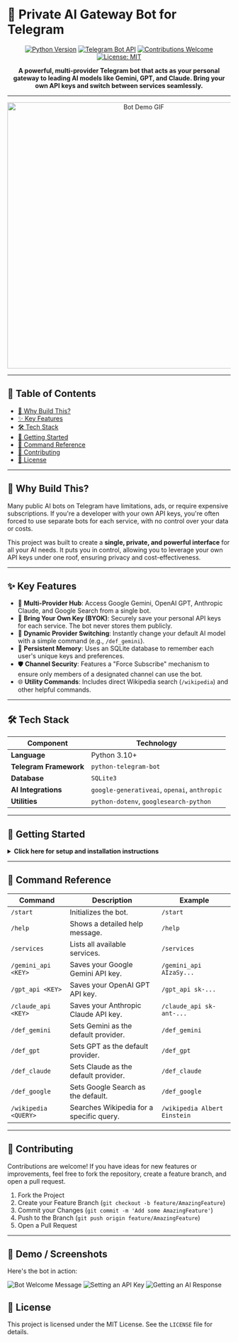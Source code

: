 # 🤖 Private AI Gateway Bot for Telegram

<div align="center">

[![Python Version](https://img.shields.io/badge/Python-3.10%2B-blue?style=for-the-badge&logo=python)](https://www.python.org/)
[![Telegram Bot API](https://img.shields.io/badge/Telegram_Bot_API-v6.8-blue?style=for-the-badge&logo=telegram)](https://core.telegram.org/bots/api)
[![Contributions Welcome](https://img.shields.io/badge/Contributions-Welcome-brightgreen?style=for-the-badge)](https://github.com/thenp26/multi_api_tg_bot/pulls)
[![License: MIT](https://img.shields.io/badge/License-MIT-yellow?style=for-the-badge)](https://opensource.org/licenses/MIT)

**A powerful, multi-provider Telegram bot that acts as your personal gateway to leading AI models like Gemini, GPT, and Claude. Bring your own API keys and switch between services seamlessly.**

</div>

---

<p align="center">
  <img src="https://github.com/thenp26/multi_api_tg_bot/blob/main/assets/demo.gif?raw=true" alt="Bot Demo GIF" width="600"/>
</p>

---

## 📖 Table of Contents

- [🎯 Why Build This?](#-why-build-this)
- [✨ Key Features](#-key-features)
- [🛠️ Tech Stack](#️-tech-stack)
- [🚀 Getting Started](#-getting-started)
- [💬 Command Reference](#-command-reference)
- [🤝 Contributing](#-contributing)
- [📄 License](#-license)

---

## 🎯 Why Build This?

Many public AI bots on Telegram have limitations, ads, or require expensive subscriptions. If you're a developer with your own API keys, you're often forced to use separate bots for each service, with no control over your data or costs.

This project was built to create a **single, private, and powerful interface** for all your AI needs. It puts you in control, allowing you to leverage your own API keys under one roof, ensuring privacy and cost-effectiveness.

---

## ✨ Key Features

- 🧠 **Multi-Provider Hub**: Access Google Gemini, OpenAI GPT, Anthropic Claude, and Google Search from a single bot.
- 🔑 **Bring Your Own Key (BYOK)**: Securely save your personal API keys for each service. The bot never stores them publicly.
- 🔄 **Dynamic Provider Switching**: Instantly change your default AI model with a simple command (e.g., `/def_gemini`).
- 💾 **Persistent Memory**: Uses an SQLite database to remember each user's unique keys and preferences.
- 🛡️ **Channel Security**: Features a "Force Subscribe" mechanism to ensure only members of a designated channel can use the bot.
- 🌐 **Utility Commands**: Includes direct Wikipedia search (`/wikipedia`) and other helpful commands.

---

## 🛠️ Tech Stack

| Component            | Technology                                           |
| -------------------- | ---------------------------------------------------- |
| **Language** | Python 3.10+                                         |
| **Telegram Framework**| `python-telegram-bot`                               |
| **Database** | `SQLite3`                                            |
| **AI Integrations** | `google-generativeai`, `openai`, `anthropic`       |
| **Utilities** | `python-dotenv`, `googlesearch-python`               |

---
## 🚀 Getting Started

<details>
<summary><strong>Click here for setup and installation instructions</strong></summary>

1.  **Clone the repository:**
    ```bash
    git clone [https://github.com/thenp26/multi_api_tg_bot.git](https://github.com/thenp26/multi_api_tg_bot.git)
    cd multi_api_tg_bot
    ```

2.  **Create a virtual environment:**
    ```bash
    python -m venv venv
    source venv/bin/activate  # On Windows: .\venv\Scripts\activate
    ```

3.  **Install the dependencies:**
    ```bash
    pip install -r requirements.txt
    ```

4.  **Create a `.env` file** and add your bot's token and channel username:
    ```
    TELEGRAM_TOKEN="YOUR_TELEGRAM_BOT_TOKEN"
    CHANNEL_USERNAME="@yourchannelusername"
    ```

5.  **Run the bot:**
    ```bash
    python bot.py
    ```
</details>

---

## 💬 Command Reference

| Command                 | Description                                    | Example                               |
| ----------------------- | ---------------------------------------------- | ------------------------------------- |
| `/start`                | Initializes the bot.                           | `/start`                              |
| `/help`                 | Shows a detailed help message.                 | `/help`                               |
| `/services`             | Lists all available services.                  | `/services`                           |
| `/gemini_api <KEY>`     | Saves your Google Gemini API key.              | `/gemini_api AIzaSy...`               |
| `/gpt_api <KEY>`        | Saves your OpenAI GPT API key.                 | `/gpt_api sk-...`                     |
| `/claude_api <KEY>`     | Saves your Anthropic Claude API key.           | `/claude_api sk-ant-...`              |
| `/def_gemini`           | Sets Gemini as the default provider.           | `/def_gemini`                         |
| `/def_gpt`              | Sets GPT as the default provider.              | `/def_gpt`                            |
| `/def_claude`           | Sets Claude as the default provider.           | `/def_claude`                         |
| `/def_google`           | Sets Google Search as the default.             | `/def_google`                         |
| `/wikipedia <QUERY>`    | Searches Wikipedia for a specific query.       | `/wikipedia Albert Einstein`          |

---

## 🤝 Contributing

Contributions are welcome! If you have ideas for new features or improvements, feel free to fork the repository, create a feature branch, and open a pull request.

1.  Fork the Project
2.  Create your Feature Branch (`git checkout -b feature/AmazingFeature`)
3.  Commit your Changes (`git commit -m 'Add some AmazingFeature'`)
4.  Push to the Branch (`git push origin feature/AmazingFeature`)
5.  Open a Pull Request

---
## 📸 Demo / Screenshots

Here's the bot in action:

![Bot Welcome Message](https://github.com/thenp26/multi_api_tg_bot/blob/main/assets/welcome.jpg?raw=true)
![Setting an API Key](https://github.com/thenp26/multi_api_tg_bot/blob/main/assets/set_api.jpg?raw=true)
![Getting an AI Response](https://github.com/thenp26/multi_api_tg_bot/blob/main/assets/sample_test.jpg?raw=true)

## 📄 License

This project is licensed under the MIT License. See the `LICENSE` file for details.

